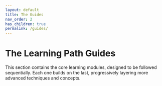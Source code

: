 ```yaml
---
layout: default
title: The Guides
nav_order: 2
has_children: true
permalink: /guides/
---
```


# The Learning Path Guides

This section contains the core learning modules, designed to be followed sequentially. Each one builds on the last, progressively layering more advanced techniques and concepts.

